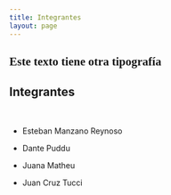 ```yaml
---
title: Integrantes
layout: page
---
```


<font face="Comic Sans MS"><h2>Este texto tiene otra tipografía</h2></font>

<h2>Integrantes</h2 font>
<br>

* Esteban Manzano Reynoso

* Dante Puddu

* Juana Matheu

* Juan Cruz Tucci
